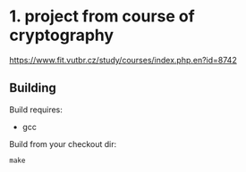 # 1. project from course of cryptography

https://www.fit.vutbr.cz/study/courses/index.php.en?id=8742

## Building

Build requires:
* gcc

Build from your checkout dir:

    make

